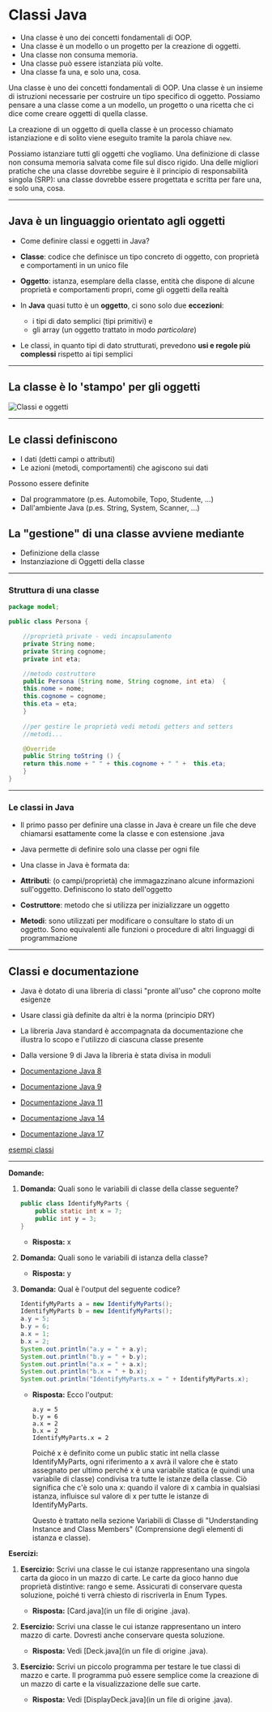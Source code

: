 # Classi Java

* Una classe è uno dei concetti fondamentali di OOP.
* Una classe è un modello o un progetto per la creazione di oggetti.
* Una classe non consuma memoria.
* Una classe può essere istanziata più volte.
* Una classe fa una, e solo una, cosa.

Una classe è uno dei concetti fondamentali di OOP. Una classe è un insieme di istruzioni necessarie per costruire un tipo specifico di oggetto. 
Possiamo pensare a una classe come a un modello, un progetto o una ricetta che ci dice come creare oggetti di quella classe. 

La creazione di un oggetto di quella classe è un processo chiamato istanziazione e di solito viene eseguito tramite la parola chiave `new`. 

Possiamo istanziare tutti gli oggetti che vogliamo. Una definizione di classe non consuma memoria salvata come file sul disco rigido. Una delle migliori pratiche che una classe dovrebbe seguire è il principio di responsabilità singola (SRP): una classe dovrebbe essere progettata e scritta per fare una, e solo una, cosa.

---

## Java è un linguaggio orientato agli oggetti

* Come definire classi e oggetti in Java?
* **Classe**: codice che definisce un tipo concreto di oggetto, con proprietà e comportamenti in un unico file
* **Oggetto**: istanza, esemplare della classe, entità che dispone di alcune proprietà e comportamenti propri, come gli oggetti della realtà
* In **Java** quasi tutto è un **oggetto**, ci sono solo due **eccezioni**:
  * i tipi di dato semplici (tipi primitivi) e
  * gli array (un oggetto trattato in modo _particolare_)

* Le classi, in quanto tipi di dato strutturati, prevedono **usi e regole più complessi** rispetto ai tipi semplici

---

## La classe è lo 'stampo' per gli oggetti

![Classi e oggetti](https://raw.githubusercontent.com/maboglia/CorsoJava/master/appunti/img/cookie-cutter.png)

---

## Le classi definiscono

* I dati (detti campi o attributi)
* Le azioni (metodi, comportamenti) che agiscono sui dati

Possono essere definite

* Dal programmatore (p.es. Automobile, Topo, Studente, ...)
* Dall'ambiente Java (p.es. String, System, Scanner, ...)

## La "gestione" di una classe avviene mediante

* Definizione della classe
* Instanziazione di Oggetti della classe

---

### Struttura di una classe

```java
package model;

public class Persona {

    //proprietà private - vedi incapsulamento
    private String nome;
    private String cognome;
    private int eta;

    //metodo costruttore
    public Persona (String nome, String cognome, int eta)  {
    this.nome = nome;
    this.cognome = cognome;
    this.eta = eta;
    }
    
    //per gestire le proprietà vedi metodi getters and setters    
    //metodi...

    @Override
    public String toString () {
    return this.nome + " " + this.cognome + " " +  this.eta;
    }
}
```

---

### Le classi in Java

* Il primo passo per definire una classe in Java è creare un file che deve chiamarsi esattamente come la classe e con estensione .java

* Java permette di definire solo una classe per ogni file

* Una classe in Java è formata da:

* **Attributi**: (o campi/proprietà) che immagazzinano alcune informazioni sull'oggetto. Definiscono lo stato dell'oggetto

* **Costruttore**: metodo che si utilizza per inizializzare un oggetto

* **Metodi**: sono utilizzati per modificare o consultare lo stato di un oggetto. Sono equivalenti alle funzioni o procedure di altri linguaggi di programmazione

---

## Classi e documentazione

* Java è dotato di una libreria di classi "pronte all'uso" che coprono molte esigenze
* Usare classi già definite da altri è la norma (principio DRY)
* La libreria Java standard è accompagnata da documentazione che illustra lo scopo e l'utilizzo di ciascuna classe presente
* Dalla versione 9 di Java la libreria è stata divisa in moduli

* [Documentazione Java 8](https://docs.oracle.com/javase/8/docs/api/overview-summary.html)
* [Documentazione Java 9](https://docs.oracle.com/javase/9/docs/api/overview-summary.html)
* [Documentazione Java 11](https://docs.oracle.com/en/java/javase/11/)
* [Documentazione Java 14](https://docs.oracle.com/en/java/javase/14/)
* [Documentazione Java 17](https://docs.oracle.com/en/java/javase/17/)

[esempi classi](https://github.com/maboglia/CorsoJava/blob/master/esempi/05_OOP/)

---

**Domande:**

1. **Domanda:** Quali sono le variabili di classe della classe seguente?

   ```java
   public class IdentifyMyParts {
       public static int x = 7;
       public int y = 3;
   }
   ```

   * **Risposta:** x

2. **Domanda:** Quali sono le variabili di istanza della classe?

   * **Risposta:** y

3. **Domanda:** Qual è l'output del seguente codice?

   ```java
   IdentifyMyParts a = new IdentifyMyParts(); 
   IdentifyMyParts b = new IdentifyMyParts(); 
   a.y = 5; 
   b.y = 6; 
   a.x = 1; 
   b.x = 2; 
   System.out.println("a.y = " + a.y); 
   System.out.println("b.y = " + b.y); 
   System.out.println("a.x = " + a.x); 
   System.out.println("b.x = " + b.x); 
   System.out.println("IdentifyMyParts.x = " + IdentifyMyParts.x);
   ```

   * **Risposta:** Ecco l'output:

     ```
     a.y = 5 
     b.y = 6 
     a.x = 2 
     b.x = 2
     IdentifyMyParts.x = 2
     ```

     Poiché x è definito come un public static int nella classe IdentifyMyParts, ogni riferimento a x avrà il valore che è stato assegnato per ultimo perché x è una variabile statica (e quindi una variabile di classe) condivisa tra tutte le istanze della classe. Ciò significa che c'è solo una x: quando il valore di x cambia in qualsiasi istanza, influisce sul valore di x per tutte le istanze di IdentifyMyParts.

     Questo è trattato nella sezione Variabili di Classe di "Understanding Instance and Class Members" (Comprensione degli elementi di istanza e classe).

**Esercizi:**

1. **Esercizio:** Scrivi una classe le cui istanze rappresentano una singola carta da gioco in un mazzo di carte. Le carte da gioco hanno due proprietà distintive: rango e seme. Assicurati di conservare questa soluzione, poiché ti verrà chiesto di riscriverla in Enum Types.

   * **Risposta:** [Card.java](in un file di origine .java).

2. **Esercizio:** Scrivi una classe le cui istanze rappresentano un intero mazzo di carte. Dovresti anche conservare questa soluzione.

   * **Risposta:** Vedi [Deck.java](in un file di origine .java).

3. **Esercizio:** Scrivi un piccolo programma per testare le tue classi di mazzo e carte. Il programma può essere semplice come la creazione di un mazzo di carte e la visualizzazione delle sue carte.

   * **Risposta:** Vedi [DisplayDeck.java](in un file di origine .java).
